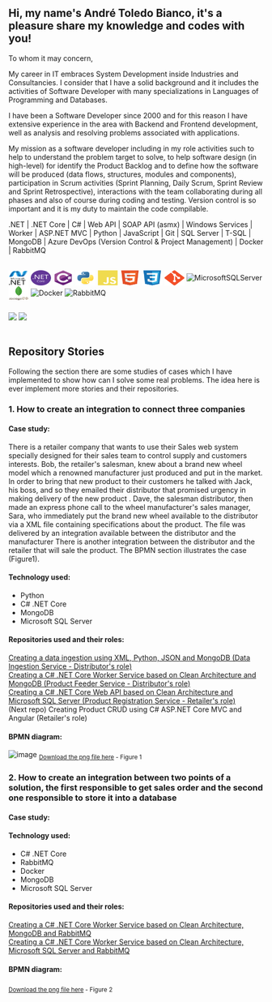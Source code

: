 ## Hi, my name's André Toledo Bianco, it's a pleasure share my knowledge and codes with you!

<p>To whom it may concern,

My career in IT embraces System Development inside Industries and Consultancies. I consider that I have a solid background and it includes the activities of Software Developer with many specializations in Languages of Programming and Databases. 

I have been a Software Developer since 2000 and for this reason I have extensive experience in the area with Backend and Frontend development, well as analysis and resolving problems associated with applications.

My mission as a software developer including in my role activities such to help to understand the problem target to solve, to help software design (in high-level) for identify the Product Backlog and to define how the software will be produced (data flows, structures, modules and components), participation in Scrum activities (Sprint Planning, Daily Scrum, Sprint Review and Sprint Retrospective), interactions with the team collaborating during all phases and also of course during coding and testing. Version control is so important and it is my duty to maintain the code compilable.</p>

.NET | .NET Core | C# | Web API | SOAP API (asmx) | Windows Services | Worker | ASP.NET MVC | Python | JavaScript | Git | SQL Server | T-SQL | MongoDB | Azure DevOps (Version Control & Project Management) | Docker | RabbitMQ

<div style="display: inline_block"><br>
  <img align="center" alt="DotNet" height="30" width="40" src="https://raw.githubusercontent.com/devicons/devicon/master/icons/dot-net/dot-net-original-wordmark.svg" />
  <img align="center" alt="DotNetCore" height="30" width="40" src="https://raw.githubusercontent.com/devicons/devicon/master/icons/dotnetcore/dotnetcore-original.svg" />
  <img align="center" alt="Csharp" height="30" width="40" src="https://raw.githubusercontent.com/devicons/devicon/master/icons/csharp/csharp-original.svg">
  <img align="center" alt="Python" height="30" width="40" src="https://raw.githubusercontent.com/devicons/devicon/master/icons/python/python-original.svg">
  <img align="center" alt="Js" height="30" width="40" src="https://raw.githubusercontent.com/devicons/devicon/master/icons/javascript/javascript-plain.svg">
  <!--<img align="center" alt="Ts" height="30" width="40" src="https://raw.githubusercontent.com/devicons/devicon/master/icons/typescript/typescript-plain.svg">
  <img align="center" alt="Angular" height="30" width="40" src="https://raw.githubusercontent.com/devicons/devicon/master/icons/angularjs/angularjs-original.svg">-->
  <img align="center" alt="HTML" height="30" width="40" src="https://raw.githubusercontent.com/devicons/devicon/master/icons/html5/html5-original.svg">
  <img align="center" alt="CSS" height="30" width="40" src="https://raw.githubusercontent.com/devicons/devicon/master/icons/css3/css3-original.svg">
  <img align="center" alt="Git" height="30" width="40" src="https://raw.githubusercontent.com/devicons/devicon/master/icons/git/git-original.svg">
  <img align="center" alt="MicrosoftSQLServer" height="30" width="40" src="https://www.svgrepo.com/show/303229/microsoft-sql-server-logo.svg">
  <img align="center" alt="MongoDB" height="30" width="40" src="https://raw.githubusercontent.com/devicons/devicon/master/icons/mongodb/mongodb-original-wordmark.svg">  
  <img align="center" alt="Docker" height="30" width="40" src="https://cdn.jsdelivr.net/gh/devicons/devicon/icons/docker/docker-original-wordmark.svg">
  <img align="center" alt="RabbitMQ" height="30" width="40" src="https://www.svgrepo.com/show/303576/rabbitmq-logo.svg">  
</div>

###

<div> 
  <a href = "mailto:abianco.allegro@gmail.com"><img src="https://img.shields.io/badge/-Gmail-%23333?style=for-the-badge&logo=gmail&logoColor=white" target="_blank"></a>
  <a href="https://www.linkedin.com/in/andrebianco-net/" target="_blank"><img src="https://img.shields.io/badge/-LinkedIn-%230077B5?style=for-the-badge&logo=linkedin&logoColor=white" target="_blank"></a>  
</div>
</br>

## Repository Stories

<!--
<p>Below is my first effort to show a little of my work. It's not all done yet and maybe it never will be, because the idea is always to create more and more repositories which bring a way to how to solve work real problems.</p>
-->

Following the section there are some studies of cases which I have implemented to show how can I solve some real problems. The idea here is ever implement more stories and their repositories.

### 1. How to create an integration to connect three companies
#### Case study:

<p>There is a retailer company that wants to use their Sales web system specially designed for their sales team to control supply and customers interests. Bob, the retailer's salesman, knew about a brand new wheel model which a renowned manufacturer just produced and put in the market. In order to bring that new product to their customers he talked with Jack, his boss,  and so they emailed their distributor that promised urgency in making delivery of the new product . Dave, the salesman distributor, then made an express phone call to the wheel manufacturer's sales manager, Sara, who immediately put the brand new wheel available to the distributor via a XML file containing specifications about the product. The file was delivered by an integration available between the distributor and the manufacturer There is another integration between the distributor and the retailer that will sale the product. The BPMN section illustrates the case (Figure1).</p>

#### Technology used:
- Python
- C# .NET Core
- MongoDB
- Microsoft SQL Server

#### Repositories used and their roles:
[Creating a data ingestion using XML, Python, JSON and MongoDB (Data Ingestion Service - Distributor's role)](https://github.com/andrebianco-net/create-data-ingestion-python-mongodb)</br>
[Creating a C# .NET Core Worker Service based on Clean Architecture and MongoDB (Product Feeder Service - Distributor's role)](https://github.com/andrebianco-net/create-csharp-worker-clean-architecture)</br>
[Creating a C# .NET Core Web API based on Clean Architecture and Microsoft SQL Server (Product Registration Service - Retailer's role)](https://github.com/andrebianco-net/create-csharp-webapi-clean-architecture)</br>
(Next repo) Creating Product CRUD using C# ASP.NET Core MVC and Angular (Retailer's role)

#### BPMN diagram:</font>
![image](https://github.com/andrebianco-net/andrebianco-net/assets/453193/595c1e36-ef3a-41b7-b9b3-013a3f2376ed)
<sub>[Download the png file here](https://github.com/andrebianco-net/andrebianco-net/blob/main/1HowToCreateAnIntegrationToConnectThreeCompanies.drawio.png) - Figure 1</sub>


### 2. How to create an integration between two points of a solution, the first responsible to get sales order and the second one responsible to store it into a database
#### Case study:
#### Technology used:
- C# .NET Core
- RabbitMQ
- Docker
- MongoDB
- Microsoft SQL Server

#### Repositories used and their roles:
[Creating a C# .NET Core Worker Service based on Clean Architecture, MongoDB and RabbitMQ](https://github.com/andrebianco-net/create-csharp-worker-rabbitmq-mongodb)</br>
[Creating a C# .NET Core Worker Service based on Clean Architecture, Microsoft SQL Server and RabbitMQ](https://github.com/andrebianco-net/create-csharp-worker-rabbitmq-mssql)

#### BPMN diagram:</font>
<sub>[Download the png file here](https://#) - Figure 2</sub>


